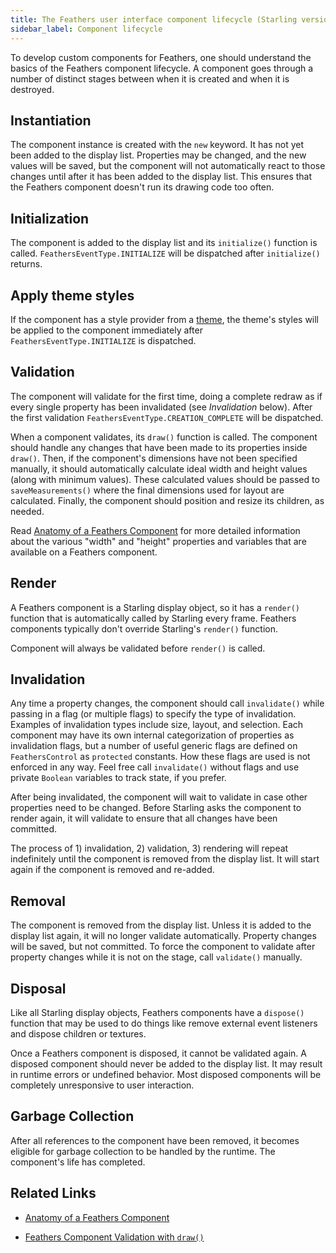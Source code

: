 ```yaml
---
title: The Feathers user interface component lifecycle (Starling version)
sidebar_label: Component lifecycle
---
```


To develop custom components for Feathers, one should understand the basics of the Feathers component lifecycle. A component goes through a number of distinct stages between when it is created and when it is destroyed.

## Instantiation

The component instance is created with the `new` keyword. It has not yet been added to the display list. Properties may be changed, and the new values will be saved, but the component will not automatically react to those changes until after it has been added to the display list. This ensures that the Feathers component doesn't run its drawing code too often.

## Initialization

The component is added to the display list and its `initialize()` function is called. `FeathersEventType.INITIALIZE` will be dispatched after `initialize()` returns.

## Apply theme styles

If the component has a style provider from a [theme](./themes.md), the theme's styles will be applied to the component immediately after `FeathersEventType.INITIALIZE` is dispatched.

## Validation

The component will validate for the first time, doing a complete redraw as if every single property has been invalidated (see _Invalidation_ below). After the first validation `FeathersEventType.CREATION_COMPLETE` will be dispatched.

When a component validates, its `draw()` function is called. The component should handle any changes that have been made to its properties inside `draw()`. Then, if the component's dimensions have not been specified manually, it should automatically calculate ideal width and height values (along with minimum values). These calculated values should be passed to `saveMeasurements()` where the final dimensions used for layout are calculated. Finally, the component should position and resize its children, as needed.

Read [Anatomy of a Feathers Component](./component-properties-methods.md) for more detailed information about the various "width" and "height" properties and variables that are available on a Feathers component.

## Render

A Feathers component is a Starling display object, so it has a `render()` function that is automatically called by Starling every frame. Feathers components typically don't override Starling's `render()` function.

Component will always be validated before `render()` is called.

## Invalidation

Any time a property changes, the component should call `invalidate()` while passing in a flag (or multiple flags) to specify the type of invalidation. Examples of invalidation types include size, layout, and selection. Each component may have its own internal categorization of properties as invalidation flags, but a number of useful generic flags are defined on `FeathersControl` as `protected` constants. How these flags are used is not enforced in any way. Feel free call `invalidate()` without flags and use private `Boolean` variables to track state, if you prefer.

After being invalidated, the component will wait to validate in case other properties need to be changed. Before Starling asks the component to render again, it will validate to ensure that all changes have been committed.

The process of 1) invalidation, 2) validation, 3) rendering will repeat indefinitely until the component is removed from the display list. It will start again if the component is removed and re-added.

## Removal

The component is removed from the display list. Unless it is added to the display list again, it will no longer validate automatically. Property changes will be saved, but not committed. To force the component to validate after property changes while it is not on the stage, call `validate()` manually.

## Disposal

Like all Starling display objects, Feathers components have a `dispose()` function that may be used to do things like remove external event listeners and dispose children or textures.

Once a Feathers component is disposed, it cannot be validated again. A disposed component should never be added to the display list. It may result in runtime errors or undefined behavior. Most disposed components will be completely unresponsive to user interaction.

## Garbage Collection

After all references to the component have been removed, it becomes eligible for garbage collection to be handled by the runtime. The component's life has completed.

## Related Links

- [Anatomy of a Feathers Component](./component-properties-methods.md)

- [Feathers Component Validation with `draw()`](./component-validation.md)
